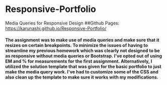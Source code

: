 # Responsive-Portfolio
Media Queries for Responsive Design
##Github Pages: https://karunashi.github.io/Responsive-Portfolio/

#### The assignment was to make use of media queries and make sure that it resizes on certain breakpoints. To minimize the issues of having to streamline my previous homework which was clearly not designed to be as responsive without media queries or Bootstrap. I've opted out of using EM and % for measurements for the first assignment. Alternatively, I utilized the solution template that was given for the basic portfolio to just make the media query work. I've had to customize some of the CSS and also clean up the template to make sure it works with my modifications.
